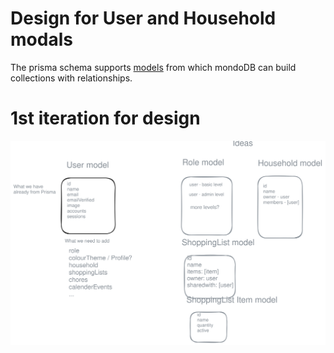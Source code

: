 # Design for User and Household modals

The prisma schema supports [models](https://www.prisma.io/docs/orm/prisma-schema/data-model/models) from which mondoDB can build collections with relationships.

# 1st iteration for design

![model designs](wireframes/design_for_users_and_households.excalidraw.svg)